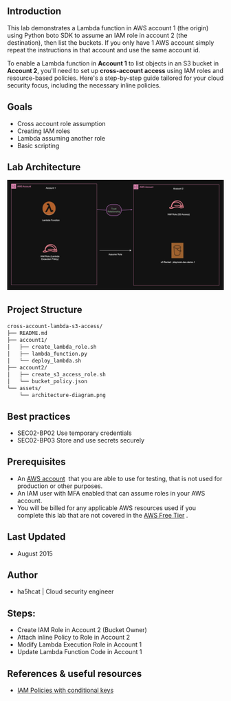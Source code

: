 ## Introduction

This lab demonstrates a Lambda function in AWS account 1 (the origin) using Python boto SDK to assume an IAM role in account 2 (the destination), then list the buckets. If you only have 1 AWS account simply repeat the instructions in that account and use the same account id.

To enable a Lambda function in **Account 1** to list objects in an S3 bucket in **Account 2**, you'll need to set up **cross-account access** using IAM roles and resource-based policies. Here's a step-by-step guide tailored for your cloud security focus, including the necessary inline policies.

## **Goals**

- Cross account role assumption
- Creating IAM roles
- Lambda assuming another role
- Basic scripting

## **Lab Architecture**
![Lab Architecture](/Images/lambda-s3.png)

## **Project Structure**
```
cross-account-lambda-s3-access/
├── README.md
├── account1/
│   ├── create_lambda_role.sh
│   ├── lambda_function.py
│   └── deploy_lambda.sh
├── account2/
│   ├── create_s3_access_role.sh
│   └── bucket_policy.json
└── assets/
    └── architecture-diagram.png

```

## **Best practices**

- SEC02-BP02 Use temporary credentials
- SEC02-BP03 Store and use secrets securely

## **Prerequisites**

- An [AWS account](https://portal.aws.amazon.com/gp/aws/developer/registration/index.html)  that you are able to use for testing, that is not used for production or other purposes.
- An IAM user with MFA enabled that can assume roles in your AWS account.
- You will be billed for any applicable AWS resources used if you complete this lab that are not covered in the [AWS Free Tier](https://aws.amazon.com/free/) .

## **Last Updated**

- August 2015

## Author

- ha5hcat | Cloud security engineer

## **Steps:**

- Create IAM Role in Account 2 (Bucket Owner)
- Attach inline Policy to Role in Account 2
- Modify Lambda Execution Role in Account 1
- Update Lambda Function Code in Account 1


## **References & useful resources**

- [IAM Policies with conditional keys](https://docs.aws.amazon.com/IAM/latest/UserGuide/reference_policies_condition-keys.html)